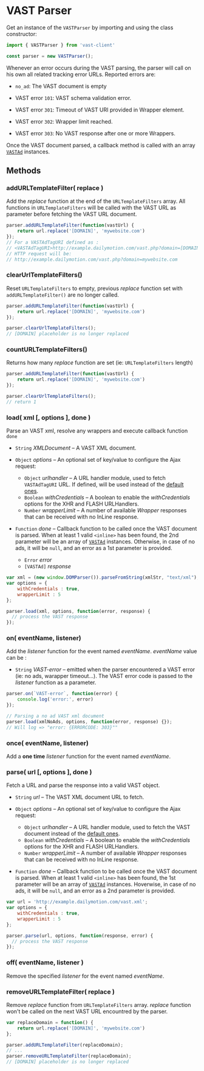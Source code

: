 # VAST Parser
Get an instance of the `VASTParser` by importing and using the class constructor:
``` javascript
import { VASTParser } from 'vast-client'

const parser = new VASTParser();
```

Whenever an error occurs during the VAST parsing, the parser will call on his own all related tracking error URLs. Reported errors are:

* `no_ad`: The VAST document is empty

* VAST error `101`: VAST schema validation error.

* VAST error `301`: Timeout of VAST URI provided in Wrapper element.

* VAST error `302`: Wrapper limit reached.

* VAST error `303`: No VAST response after one or more Wrappers.

Once the VAST document parsed, a callback method is called with an array [`VASTAd`](https://github.com/dailymotion/vast-client-js/tree/master/src/ad.coffee) instances.

## Methods

### addURLTemplateFilter( replace )
Add the *replace* function at the end of the `URLTemplateFilters` array. All functions in `URLTemplateFilters`  will be called with the VAST URL as parameter before fetching the VAST URL document.

``` javascript
parser.addURLTemplateFilter(function(vastUrl) {
    return url.replace('[DOMAIN]', 'mywebsite.com')
});
// For a VASTAdTagURI defined as :
// <VASTAdTagURI>http://example.dailymotion.com/vast.php?domain=[DOMAIN]</VASTAdTagURI>
// HTTP request will be:
// http://example.dailymotion.com/vast.php?domain=mywebsite.com
```

### clearUrlTemplateFilters()
Reset `URLTemplateFilters` to empty, previous *replace* function set with `addURLTemplateFilter()` are no longer called.

``` javascript
parser.addURLTemplateFilter(function(vastUrl) {
    return url.replace('[DOMAIN]', 'mywebsite.com')
});

parser.clearUrlTemplateFilters();
// [DOMAIN] placeholder is no longer replaced
```

### countURLTemplateFilters()
Returns how many *replace* function are set (ie: `URLTemplateFilters` length)

``` javascript
parser.addURLTemplateFilter(function(vastUrl) {
    return url.replace('[DOMAIN]', 'mywebsite.com')
});

parser.clearUrlTemplateFilters();
// return 1
```

### load( xml [, options ], done )
Parse an VAST xml, resolve any wrappers and execute callback function `done`

* `String` *XMLDocument* – A VAST XML document.

* `Object` *options* – An optional set of key/value to configure the Ajax request:
  * `Object` *urlhandler* – A URL handler module, used to fetch `VASTAdTagURI` URL. If defined, will be used instead of the [default ones](https://github.com/dailymotion/vast-client-js/tree/master/src/urlhandlers).
  * `Boolean` *withCredentials* – A boolean to enable the *withCredentials* options for the XHR and FLASH URLHandlers.
  * `Number` *wrapperLimit* – A number of available *Wrapper* responses that can be received with no InLine response.

* `Function` *done* – Callback function to be called once the VAST document is parsed. When at least 1 valid `<inline>` has been found, the 2nd parameter will be an array of [`VASTAd`](https://github.com/dailymotion/vast-client-js/tree/master/src/ad.coffee) instances. Otherwise, in case of no ads, it will be `null`, and an error as a 1st parameter is provided.
  * `Error` *error*
  * `[VASTAd]` *response*

``` javascript
var xml = (new window.DOMParser()).parseFromString(xmlStr, "text/xml");
var options = {
    withCredentials : true,
    wrapperLimit : 5
};

parser.load(xml, options, function(error, response) {
  // process the VAST response
});
```

### on( eventName, listener)
Add the *listener* function for the event named *eventName*. *eventName* value can be :
* `String` *VAST-error* – emitted when the parser encountered a VAST error (ie: no ads, warapper timeout...). The VAST error code is passed to the *listener* function as a parameter.
``` javascript
parser.on(`VAST-error`, function(error) {
    console.log('error:', error)
});

// Parsing a no ad VAST xml document
parser.load(xmlNoAds, options, function(error, response) {});
// Will log => "error: {ERRORCODE: 303}""
```

### once( eventName, listener)
Add a **one time** *listener* function for the event named *eventName*.

### parse( url [, options ], done )
Fetch a URL and parse the response into a valid VAST object.

* `String` *url* – The VAST XML document URL to fetch.

* `Object` *options* – An optional set of key/value to configure the Ajax request:
  * `Object` *urlhandler* – A URL handler module, used to fetch the VAST document instead of the [default ones](https://github.com/dailymotion/vast-client-js/tree/master/src/urlhandlers).
  * `Boolean` *withCredentials* – A boolean to enable the *withCredentials* options for the XHR and FLASH URLHandlers.
  * `Number` *wrapperLimit* – A number of available *Wrapper* responses that can be received with no InLine response.

* `Function` *done* – Callback function to be called once the VAST document is parsed. When at least 1 valid `<inline>` has been found, the 1st parameter will be an array of [`VASTAd`](https://github.com/dailymotion/vast-client-js/tree/master/src/ad.coffee) instances. Hoverwise, in case of no ads, it will be `null`, and an error as a 2nd parameter is provided.

``` javascript
var url = 'http://example.dailymotion.com/vast.xml';
var options = {
    withCredentials : true,
    wrapperLimit : 5
};

parser.parse(url, options, function(response, error) {
  // process the VAST response
});
```

### off( eventName, listener )
Remove the specified *listener* for the event named *eventName*.

### removeURLTemplateFilter( replace )
Remove *replace* function from  `URLTemplateFilters` array. *replace* function won't be called on the next VAST URL encountred by the parser.

``` javascript
var replaceDomain = function() {
    return url.replace('[DOMAIN]', 'mywebsite.com')
};

parser.addURLTemplateFilter(replaceDomain);
// ...
parser.removeURLTemplateFilter(replaceDomain);
// [DOMAIN] placeholder is no longer replaced
```
